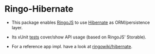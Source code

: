# Ringo-Hibernate

* This package enables [RingoJS] to use [Hibernate] as ORM/persistence layer.
* Its xUnit [tests] cover/show API usage (based on RingoJS' Storable).
* For a reference app impl. have a look at [ringowiki/hibernate].

  [RingoJS]: http://ringojs.org/
  [Hibernate]: http://hibernate.org/
  [tests]: http://github.com/robi42/ringo-hibernate/tree/master/test/
  [ringowiki/hibernate]: http://github.com/ringo/ringowiki/tree/hibernate